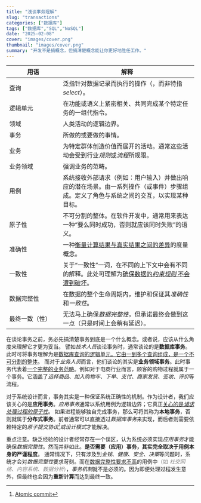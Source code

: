 ```yaml
---
title: "浅谈事务理解"
slug: "transactions"
categories: ["数据库"]
tags: ["数据库","SQL","NoSQL"]
date: "2025-02-08"
cover: "images/cover.png"
thumbnail: "images/cover.png"
summary: "开发不是搞概念，但搞清楚概念能让你更好地胜任工作。"
---
```


| 用语 <div style="width:8em"> | 解释 |
| ----------- | ----------- |
| 查询 | 泛指针对数据记录而执行的操作（，而非特指*select*）。|
| 逻辑单元 | 在功能或语义上紧密相关、共同完成某个特定任务的一组代指令。|
| 领域 | 人类活动的逻辑边界。|
| 事务 | 所做的或要做的事情。|
| 业务 | 为特定群体创造价值而展开的活动。通常这些活动会受到行业*规则*或*流程*所规限。|
| 业务领域 | 强调业务的范畴。|
| 用例 | 系统接收外部请求（例如：用户输入）并做出响应的潜在场景。由一系列操作（或事件）步骤组成。定义了角色与系统之间的交互，以实现某种目标。|
| 原子性 | 不可分割的整体。在软件开发中，通常用来表达一种“要么同时成功，否则就应该同时失败”的语义。 |
| 准确性 | 一种<u>衡量计算结果与真实结果之间的差异</u>的度量概念。|
| 一致性 | 关于“一致性”一词，在不同的上下文中会有不同的解释。此处可理解为<u>确保数据的*约束规则* 不会遭到破坏</u>。 |
| 数据完整性 | 在数据的整个生命周期内，维护和保证其*准确性*和*一致性*。|
| 最终一致（性） | 无法马上确保*数据完整性*，但承诺最终会做到这一点（只是时间上会稍有延迟）。 |

在谈论事务之前，务必先搞清楚事务到底是一个什么概念。或者说，应该从什么角度来理解它才更为妥当。
譬如*技术人员*谈论事务时，通常谈论的是**数据库事务**。此时可将事务理解为是<u>数据库查询的逻辑单元。它由一到多个查询组成，是一个不可分割的整体</u>。
而对于*业务人员*而言，他们谈论的其实是**业务领域事务**。此时事务代表着<u>一个完整的业务范畴</u>。例如对于电商行业而言，顾客的购物过程就属于一个事务。它涵盖了*选择商品*、*加入购物车*、*下单*、*支付*、*商家发货*、*签收*、*评价*等流程。

对于系统设计而言，事务其实是一种保证系统正确性的机制。作为设计者，我们应该关心的是**应用事务**。*应用事务*通常以系统用例为逻辑边界；它真正<u>关心的是*请求处理过程的原子性*</u>。
如果进程能够独自完成事务，那么可将其称为**本地事务**，否则就属于**分布式事务**。前者通常可以直接透过*数据库事务*来实现，而后者则需要依赖特定的*原子提交协议[^1]*或*设计模式*才能解决。

重点注意。缺乏经验的设计者经常存在一个误区，认为系统必须实现*应用事务*才能确保*数据完整性*。然而并非如此。**是否需要（应用）事务，其实完全取决于用例本身的严谨程度**。
通常情况下，只有涉及到*金钱*、*健康*、*安全*、*决策*等问题时，系统才会对*数据完整性*要求苛刻。而在<u>数据完整性要求不高</u>的用例中<span style="color:gray;">（如 *社交网络*、*内容系统*、*数据分析*）</span>，*事务机制*就不是必须的。因为即便处理过程发生意外，但最终也会因为**重新计算**而达到最终一致。


[^1]: [Atomic commit](https://en.wikipedia.org/wiki/Atomic_commit)